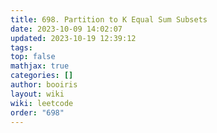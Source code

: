 ```yaml
---
title: 698. Partition to K Equal Sum Subsets
date: 2023-10-09 14:02:07
updated: 2023-10-19 12:39:12
tags: 
top: false
mathjax: true
categories: []
author: booiris
layout: wiki
wiki: leetcode
order: "698"
---
```


